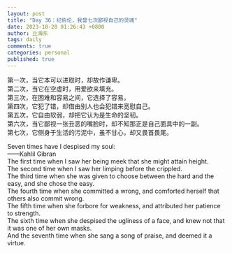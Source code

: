 ```yaml
---
layout: post
title: "Day 36：纪伯伦，我曾七次鄙视自己的灵魂"
date: 2023-10-20 01:26:43 +0800
author: 丘海东 
tags: daily
comments: true
categories: personal
published: true
---
```

第一次，当它本可以进取时，却故作谦卑。  
第二次，当它在空虚时，用爱欲来填充。  
第三次，在困难和容易之间，它选择了容易。  
第四次，它犯了错，却借由别人也会犯错来宽慰自己。  
第五次，它自由软弱，却把它认为是生命的坚韧。  
第六次，当它鄙视一张丑恶的嘴脸时，却不知那正是自己面具中的一副。  
第七次，它侧身于生活的污泥中，虽不甘心，却又畏首畏尾。  

Seven times have I despised my soul:  
——Kahlil Gibran  
The first time when I saw her being meek that she might attain height.  
The second time when I saw her limping before the crippled.  
The third time when she was given to choose between the hard and the easy, and she chose the easy.  
The fourth time when she committed a wrong, and comforted herself that others also commit wrong.  
The fifth time when she forbore for weakness, and attributed her patience to strength.  
The sixth time when she despised the ugliness of a face, and knew not that it was one of her own masks.  
And the seventh time when she sang a song of praise, and deemed it a virtue.
